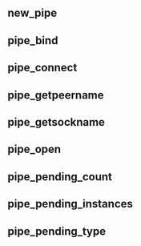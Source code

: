 ## new_pipe

## pipe_bind

## pipe_connect

## pipe_getpeername

## pipe_getsockname

## pipe_open

## pipe_pending_count

## pipe_pending_instances

## pipe_pending_type
